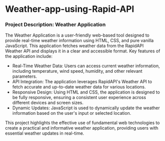 # Weather-app-using-Rapid-API

### Project Description: Weather Application

The Weather Application is a user-friendly web-based tool designed to provide real-time weather information using HTML, CSS, and pure vanilla JavaScript. This application fetches weather data from the RapidAPI Weather API and displays it in a clear and accessible format. Key features of the application include:

- Real-Time Weather Data: Users can access current weather information, including temperature, wind speed, humidity, and other relevant parameters.
- API Integration: The application leverages RapidAPI's Weather API to fetch accurate and up-to-date weather data for various locations.
- Responsive Design: Using HTML and CSS, the application is designed to be fully responsive, ensuring a consistent user experience across different devices and screen sizes.
- Dynamic Updates: JavaScript is used to dynamically update the weather information based on the user's input or selected location.

This project highlights the effective use of fundamental web technologies to create a practical and informative weather application, providing users with essential weather updates in real-time.
